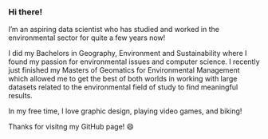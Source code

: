 ### Hi there!

I’m an aspiring data scientist who has studied and worked in the environmental sector for quite a few years now!

I did my Bachelors in Geography, Environment and Sustainability where I found my passion for environmental issues and computer science. I recently just finished my Masters of Geomatics for Environmental Management which allowed me to get the best of both worlds in working with large datasets related to the environmental field of study to find meaningful results.

In my free time, I love graphic design, playing video games, and biking! 

Thanks for visitng my GitHub page! 😄

<!--
**meaganng/meaganng** is a ✨ _special_ ✨ repository because its `README.md` (this file) appears on your GitHub profile.

Here are some ideas to get you started:

- 🔭 I’m currently working on ...
- 🌱 I’m currently learning ...
- 👯 I’m looking to collaborate on ...
- 🤔 I’m looking for help with ...
- 💬 Ask me about ...
- 📫 How to reach me: ...
- 😄 Pronouns: ...
- ⚡ Fun fact: ...
-->
